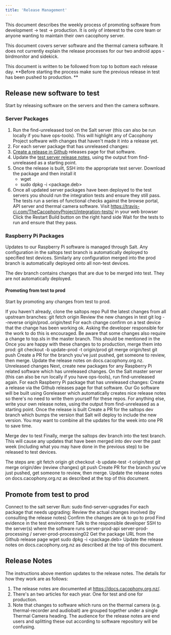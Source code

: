 ```yaml
---
title: 'Release Management'
---
```


This document describes the weekly process of promoting software from development -> test ->  production.  It is only of interest to the core team or anyone wanting to maintain their own cacophony server.  

This document covers server software and the thermal camera software.   It does not currently explain the release processes for our two android apps - birdmonitor and sidekick. 

This document is written to be followed from top to bottom each release day.  **Before starting the process make sure the previous release in test has been pushed to production. **

## Release new software to test
Start by releasing software on the servers and then the camera software.

### Server Packages
1. Run the find-unreleased tool on the Salt server (this can also be run locally if you have ops-tools). This will highlight any of Cacophony Project software with changes that haven't made it into a release yet.
2. For each server package that has unreleased changes:
  1. [Create a release in Github](/home/creating-releases) releases page for that software.
  2. Update the [test server release notes](https://docs.cacophony.org.nz/admin/pages/home/release-notes-2), using the output from find-unreleased as a starting point.  
  3. Once the release is built, SSH into the appropriate test server.  Download the package and then install it
     * wget <url>
     * sudo dpkg -i <package.deb>
  5. Once all updated server packages have been deployed to the test servers you should run the integration tests and ensure they still pass. The tests run a series of functional checks against the browse portal, API server and thermal camera software.
Visit https://travis-ci.com/TheCacophonyProject/integration-tests/ in your web browser
Click the Restart Build button on the right hand side
Wait for the tests to run and ensure that they pass.

### Raspberry Pi Packages
Updates to our Raspberry Pi software is managed through Salt. Any configuration in the saltops test branch is automatically deployed to specified test devices. Similarly any configuration merged into the prod branch is automatically deployed onto all non-test devices.

The dev branch contains changes that are due to be merged into test. They are not automatically deployed.


#### Promoting from test to prod
Start by promoting any changes from test to prod.

If you haven't already, clone the saltops repo
Pull the latest changes from all upstream branches: git fetch origin
Review the new changes in test
git log --reverse origin/prod..origin/test
For each change confirm on a test device that the change has been working ok. Asking the developer responsible for the work to do this is encouraged.
Be aware that some changes also require a change to top.sls in the master branch. This should be mentioned in the 
Once you are happy with these changes to to production, merge them into prod:
git checkout -b update-prod -t origin/prod
git merge origin/test
git push 
Create a PR for the branch you've just pushed, get someone to review, then merge.
Update the release notes on docs.cacophony.org.nz.
Unreleased changes
Next, create new packages for any Raspberry Pi related software which has unreleased changes.
On the Salt master server (this can also be run locally if you have ops-tools), run find-unreleased again.
For each Raspberry Pi package that has unreleased changes:
Create a release via the Github releases page for that software.
Our Go software will be built using Goreleaser which automatically creates nice release notes so there's no need to write them yourself for these repos.
For anything else, write your own release notes, using the output from find-unreleased as a starting point.
Once the release is built
Create a PR for the saltops dev branch which bumps the version that Salt will deploy to include the new version.
You may want to combine all the updates for the week into one PR to save time.


Merge dev to test
Finally, merge the saltops dev branch into the test branch. This will cause any updates that have been merged into dev over the past week (including what you may have done in the previous step) to be released to test devices.

The steps are:
git fetch origin
git checkout -b update-test -t origin/test
git merge origin/dev
(review changes)
git push 
Create PR for the branch you've just pushed, get someone to review, then merge.
Update the release notes on docs.cacophony.org.nz as described at the top of this document.

    
    
##   Promote from test to prod
Connect to the salt server
Run: sudo find-server-upgrades
For each package that needs upgrading:
Review the actual changes involved (by consulting the release notes)
Confirm the changes are ok to go to prod 
Find evidence in the test environment
Talk to the responsible developer
SSH to the server(s) where the software runs
server-prod-api
server-prod-processing / server-prod-processing02
Get the package URL from the Github release page
wget <url>
sudo dpkg -i <package.deb>
Update the release notes on docs.cacophony.org.nz as described at the top of this document.

    
    
## Release Notes
The instructions above mention updates to the release notes. The details for how they work are as follows:
1.  The release notes are documented at https://docs.cacophony.org.nz/. 
2.  There's an two articles for each year. One for test and one for production.  
3.  Note that changes to software which runs on the thermal camera (e.g. thermal-recorder and audiobait) are grouped together under a single Thermal Camera heading. The audience for the release notes are end users and splitting these out according to software repository will be confusing.